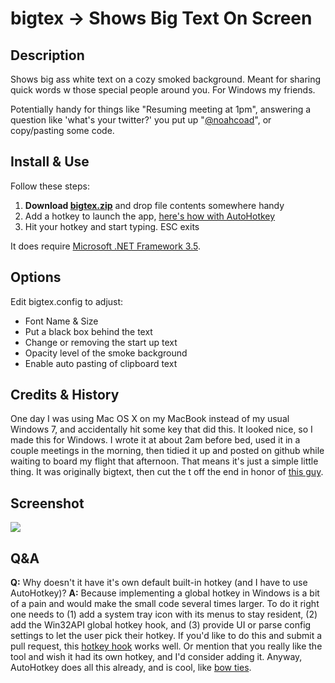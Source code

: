 # bigtex -> Shows Big Text On Screen

## Description
Shows big ass white text on a cozy smoked background.  Meant for sharing quick words w those special people around you.  For Windows my friends.

Potentially handy for things like "Resuming meeting at 1pm", answering a question like 'what's your twitter?' you put up "[@noahcoad](http://twitter.com/noahcoad)", or copy/pasting some code.

## Install & Use
Follow these steps:

1. **Download [bigtex.zip](support/bigtex.zip?raw=true)** and drop file contents somewhere handy
2. Add a hotkey to launch the app, [here's how with AutoHotkey](http://noahcoad.com/post/646/create-a-global-hotkey-to-launch-a-program-with-autohotkey-on-windows)
3. Hit your hotkey and start typing.  ESC exits

It does require [Microsoft .NET Framework 3.5](http://www.microsoft.com/en-us/download/details.aspx?id=22).

## Options
Edit bigtex.config to adjust:

* Font Name & Size
* Put a black box behind the text
* Change or removing the start up text
* Opacity level of the smoke background
* Enable auto pasting of clipboard text

## Credits & History
One day I was using Mac OS X on my MacBook instead of my usual Windows 7, and accidentally hit some key that did this.  It looked nice, so I made this for Windows.  I wrote it at about 2am before bed, used it in a couple meetings in the morning, then tidied it up and posted on github while waiting to board my flight that afternoon.  That means it's just a simple little thing.  It was originally bigtext, then cut the t off the end in honor of [this guy](http://en.wikipedia.org/wiki/Big_Tex).

## Screenshot
![](support/imgs/2013-04-12_2023-small.png)

## Q&A
**Q:** Why doesn't it have it's own default built-in hotkey (and I have to use AutoHotkey)?
**A:** Because implementing a global hotkey in Windows is a bit of a pain and would make the small code several times larger.  To do it right one needs to (1) add a system tray icon with its menus to stay resident, (2) add the Win32API global hotkey hook, and (3) provide UI or parse config settings to let the user pick their hotkey.  If you'd like to do this and submit a pull request, this [hotkey hook](http://www.codeproject.com/Articles/7294/Processing-Global-Mouse-and-Keyboard-Hooks-in-C) works well.  Or mention that you really like the tool and wish it had its own hotkey, and I'd consider adding it.  Anyway, AutoHotkey does all this already, and is cool, like [bow ties](http://knowyourmeme.com/memes/bow-ties-are-cool).